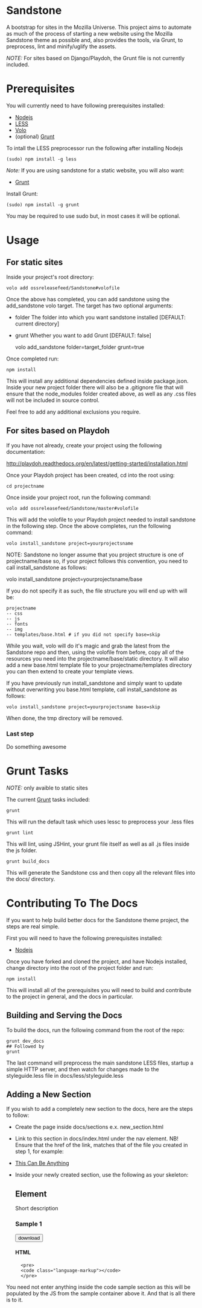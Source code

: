 # Sandstone #

A bootstrap for sites in the Mozilla Universe. This project aims to automate as much
of the process of starting a new website using the Mozilla Sandstone theme as possible and,
also provides the tools, via Grunt, to preprocess, lint and minify/uglify the assets.

*NOTE:* For sites based on Django/Playdoh, the Grunt file is not currently included.

# Prerequisites #

You will currently need to have following prerequisites installed:

* [Nodejs][nodejs]
* [LESS][less]
* [Volo][volo]
* (optional) [Grunt][grunt]

To intall the LESS preprocessor run the following after installing Nodejs

    (sudo) npm install -g less

*Note:* If you are using sandstone for a static website, you will also want:

* [Grunt][grunt]

Install Grunt:

    (sudo) npm install -g grunt

You may be required to use sudo but, in most cases it will be optional.

# Usage #

## For static sites ##

Inside your project's root directory:

    volo add ossreleasefeed/Sandstone#volofile

Once the above has completed, you can add sandstone using the add_sandstone volo target. The
target has two optional arguments:

* folder The folder into which you want sandstone installed [DEFAULT: current directory]
* grunt Whether you want to add Grunt [DEFAULT: false]

    volo add_sandstone folder=target_folder grunt=true

Once completed run:

    npm install

This will install any additional dependencies defined inside package.json. Inside your new project folder
there will also be a .gitignore file that will ensure that the node_modules folder created above, as well
as any .css files will not be included in source control.

Feel free to add any additional exclusions you require.

## For sites based on Playdoh ##

If you have not already, create your project using the following documentation:

http://playdoh.readthedocs.org/en/latest/getting-started/installation.html

Once your Playdoh project has been created, cd into the root using:

    cd projectname

Once inside your project root, run the following command:

    volo add ossreleasefeed/Sandstone/master#volofile

This will add the volofile to your Playdoh project needed to install sandstone in the following step.
Once the above completes, run the following command:

    volo install_sandstone project=yourprojectsname

NOTE: Sandstone no longer assume that you project structure is one of projectname/base so, if your project follows
this convention, you need to call install_sandstone as follows:

volo install_sandstone project=yourprojectsname/base

If you do not specify it as such, the file structure you will end up with will be:

    projectname
    -- css
    -- js
    -- fonts
    -- img
    -- templates/base.html # if you did not specify base=skip

While you wait, volo will do it's magic and grab the latest from the Sandstone repo and then, using the
volofile from before, copy all of the resources you need into the projectname/base/static directory. It
will also add a new base.html template file to your projectname/templates directory you can then extend
to create your template views.

If you have previously run install_sandstone and simply want to update without overwriting you base.html
template, call install_sandstone as follows:

    volo install_sandstone project=yourprojectsname base=skip

When done, the tmp directory will be removed.

### Last step ###

Do something awesome

# Grunt Tasks #

*NOTE:* only avaible to static sites

The current [Grunt][grunt] tasks included:

    grunt

This will run the default task which uses lessc to preprocess your .less files

    grunt lint

This will lint, using JSHint, your grunt file itself as well as all .js files inside the
js folder.

    grunt build_docs

This will generate the Sandstone css and then copy all the relevant files into
the docs/ directory.

# Contributing To The Docs #

If you want to help build better docs for the Sandstone theme project, the steps are real simple.

First you will need to have the following prerequisites installed:

* [Nodejs][nodejs]

Once you have forked and cloned the project, and have Nodejs installed, change
directory into the root of the project folder and run:

    npm install

This will install all of the prerequisites you will need to build and contribute
to the project in general, and the docs in particular.

## Building and Serving the Docs ##

To build the docs, run the following command from the root of the repo:

    grunt dev_docs
    ## Followed by
    grunt

The last command will preprocess the main sandstone LESS files, startup a simple
HTTP server, and then watch for changes made to the styleguide.less file in
docs/less/styleguide.less

## Adding a New Section ##

If you wish to add a completely new section to the docs, here are the steps to
follow:

* Create the page inside docs/sections e.x. new_section.html
* Link to this section in docs/index.html under the nav element. NB! Ensure that
the href of the link, matches that of the file you created in step 1, for example:

    <li><a href="new_section.html">This Can Be Anything</a></li>

* Inside your newly created section, use the following as your skeleton:

    <h2>Element</h2>
    <p>Short description</p>

    <h3>Sample 1</h3>
    <section class="sample-container">
        <button class="button-green">download</button>
    </section>

    <section class="code-sample show">
        <h4>HTML</h4>

        <pre>
        <code class="language-markup"></code>
        </pre>
    </section>

You need not enter anything inside the code sample section as this will be populated
by the JS from the sample container above it. And that is all there is to it.

[nodejs]: http://nodejs.org
[less]: https://github.com/cloudhead/less.js
[volo]: https://github.com/volojs/volo
[grunt]: http://github.com/cowboy/grunt
[sandstone]: http://www.mozilla.org/en-US/styleguide/
